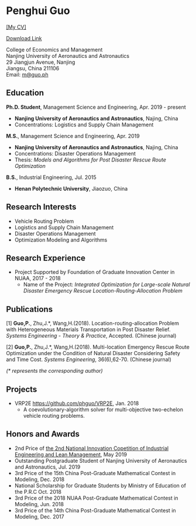 # Penghui Guo
[[My CV]](https://docs.google.com/viewer?url=https://github.com/phguo/phguo.github.io/raw/master/Penghui%20Guo%20-%20CV.pdf)

 [Download Link](https://github.com/phguo/phguo.github.io/raw/master/Penghui%20Guo%20-%20CV.pdf)

College of Economics and Management<br>
Nanjing University of Aeronautics and Astronautics<br>
29 Jiangjun Avenue, Nanjing<br>
Jiangsu, China 211106<br>
Email: m@guo.ph<br>

## Education

__Ph.D. Student__, Management Science and Engineering, Apr. 2019 - present
- __Nanjing University of Aeronautics and Astronautics__, Najing, China
- Concentrations: Logistics and Supply Chain Management

__M.S.__, Management Science and Engineering, Apr. 2019
- __Nanjing University of Aeronautics and Astronautics__, Najing, China
- Concentrations: Disaster Operations Management<br>
- Thesis: _Models and Algorithms for Post Disaster
Rescue Route Optimization_

__B.S.__, Industrial Engineering, Jul. 2015
- __Henan Polytechnic University__, Jiaozuo, China

## Research Interests

- Vehicle Routing Problem
- Logistics and Supply Chain Management
- Disaster Operations Management
- Optimization Modeling and Algorithms

## Research Experience

- Project Supported by Foundation of Graduate Innovation Center in NUAA, 2017 - 2018
    - Name of the Project: _Integrated Optimization for Large-scale Natural Disaster Emergency Rescue Location-Routing-Allocation Problem_

## Publications

[1] __Guo,P.__, Zhu,J.*, Wang,H.(2018). Location-routing-allocation Problem with Heterogeneous Materials Transportation in Post Disaster Relief. _Systems Engineering - Theory & Practice_, Accepted. (Chinese journal)

[2] __Guo,P.__, Zhu,J.*, Wang,H.(2018). Multi-location Emergency Rescue Route Optimization under the Condition of Natural Disaster Considering Safety and Time Cost. _Systems Engineering_, 36(6),62-70. (Chinese journal)

_(* represents the corresponding author)_

## Projects

- VRP2E https://github.com/phguo/VRP2E, Jan. 2018
    - A coevolutionary-algorithm solver for multi-objective two-echelon vehicle routing problems.

## Honors and Awards

- 2nd Price of [the 2nd National Innovation Copetition of Industrial Engineering and Lean Management](http://ielean.cn/), May 2019
- Outstanding Postgraduate Student of Nanjing University of Aeronautics and Astronautics, Jul. 2019
- 3rd Price of the 15th China Post-Graduate Mathematical Contest in Modeling, Dec. 2018
- National Scholarship for Graduate Students by Ministry of Education of the P.R.C Oct. 2018
- 3rd Price of the 2018 NUAA Post-Graduate Mathematical Contest in Modeling, Jun. 2018
- 3rd Price of the 14th China Post-Graduate Mathematical Contest in Modeling, Dec. 2017
